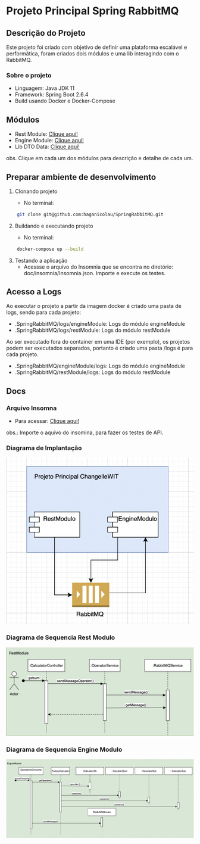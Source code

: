 # Projeto Principal Spring RabbitMQ

## Descrição do Projeto
Este projeto foi criado com objetivo de definir uma plataforma escalável e performática, foram criados dois módulos e uma 
lib interagindo com o RabbitMQ. 

### Sobre o projeto

- Linguagem: Java JDK 11
- Framework: Spring Boot 2.6.4
- Build usando Docker e Docker-Compose

## Módulos

- Rest Module: [Clique aqui!](restModule/README.md)
- Engine Module: [Clique aqui!](engineModule/README.md)
- Lib DTO Data: [Clique aqui!](libDataDtoChangelle/README.md)

obs. Clique em cada um dos módulos para descrição e detalhe de cada um.

## Preparar ambiente de desenvolvimento

1. Clonando projeto

   - No terminal:

```bash
    git clone git@github.com:haganicolau/SpringRabbitMQ.git
```

2. Buildando e executando projeto

   - No terminal:

```bash
    docker-compose up --build
```

3. Testando a aplicação
   - Acessse o arquivo do Insomnia que se encontra no diretório: doc/insomnia/Insomnia.json. Importe e execute os testes.

## Acesso a Logs
Ao executar o projeto a partir da imagem docker é criado uma pasta de logs, sendo para cada projeto:
- .SpringRabbitMQ/logs/engineModule: Logs do módulo engineModule
- .SpringRabbitMQ/logs/restModule: Logs do módulo restModule

Ao ser executado fora do container em uma IDE (por exemplo), os projetos podem ser executados separados, portanto é
criado uma pasta /logs é para cada projeto.
- .SpringRabbitMQ/engineModule/logs: Logs do módulo engineModule
- .SpringRabbitMQ/restModule/logs: Logs do módulo restModule

## Docs
### Arquivo Insomna
- Para acessar: [Clique aqui!](doc/insomnia/Insomnia.json)

obs.: Importe o aquivo do insomina, para fazer os testes de API.

### Diagrama de Implantação
<img src="https://github.com/haganicolau/SpringRabbitmq/blob/main/doc/diagrams/modules.png" width="550">


### Diagrama de Sequencia Rest Modulo
<img src="https://github.com/haganicolau/SpringRabbitmq/blob/main/doc/diagrams/senquence-rest-modulo.png" width="550">

### Diagrama de Sequencia Engine Modulo
<img src="https://github.com/haganicolau/SpringRabbitmq/blob/main/doc/diagrams/sequence-engine-module.png" width="550">
